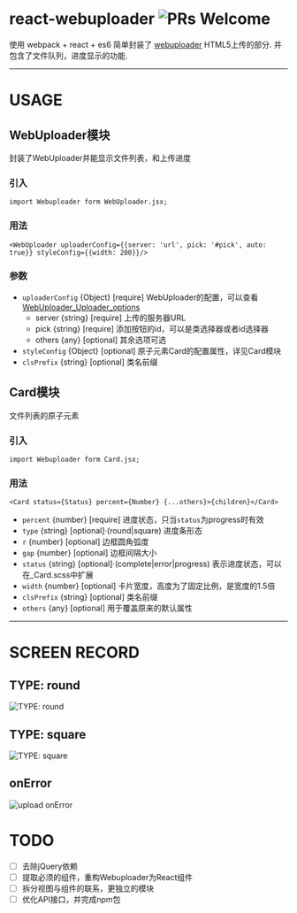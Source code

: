 # react-webuploader ![PRs Welcome](https://img.shields.io/badge/PRs-welcome-brightgreen.svg)
使用 webpack + react + es6 简单封装了 [webuploader](https://github.com/fex-team/webuploader) HTML5上传的部分. 并包含了文件队列，进度显示的功能.

---
# USAGE

## WebUploader模块
封装了WebUploader并能显示文件列表，和上传进度

### 引入
`import Webuploader form WebUploader.jsx;`

### 用法
`<WebUploader uploaderConfig={{server: 'url', pick: '#pick', auto: true}} styleConfig={{width: 200}}/>`

### 参数
- `uploaderConfig` {Object} [require] WebUploader的配置，可以查看[WebUploader_Uploader_options](http://fex.baidu.com/webuploader/doc/index.html#WebUploader_Uploader_options)
  - server {string} [require] 上传的服务器URL
  - pick {string} [require] 添加按钮的id，可以是类选择器或者id选择器
  - others {any} [optional] 其余选项可选
- `styleConfig` {Object} [optional] 原子元素Card的配置属性，详见Card模块
- `clsPrefix` {string} [optional] 类名前缀

## Card模块
文件列表的原子元素

### 引入
`import Webuploader form Card.jsx;`

### 用法
`<Card status={Status} percent={Number} {...others}>{children}</Card>`
- `percent` {number} [require] 进度状态，只当`status`为progress时有效
- `type` {string} [optional]·(round|square) 进度条形态
- `r` {number} [optional] 边框圆角弧度
- `gap` {number} [optional] 边框间隔大小
- `status` {string} [optional]·(complete|error|progress) 表示进度状态，可以在_Card.scss中扩展
- `width` {number} [optional] 卡片宽度，高度为了固定比例，是宽度的1.5倍
- `clsPrefix` {string} [optional] 类名前缀
- `others` {any} [optional] 用于覆盖原来的默认属性
---
# SCREEN RECORD

## TYPE: round
![TYPE: round](http://ww3.sinaimg.cn/large/0060lm7Tgw1f7jv1fj0f4g30ue0doe1i.gif)

## TYPE: square
![TYPE: square](http://ww1.sinaimg.cn/large/0060lm7Tgw1f7jv1mvc69g30ue0doe81.gif)

## onError
![upload onError](http://ww3.sinaimg.cn/large/0060lm7Tgw1f7jv1ma48lg30ue0donlx.gif)

# TODO
- [ ] 去除jQuery依赖
- [ ] 提取必须的组件，重构Webuploader为React组件
- [ ] 拆分视图与组件的联系，更独立的模块
- [ ] 优化API接口，并完成npm包
